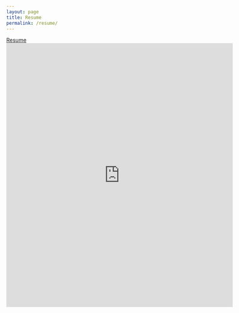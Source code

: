 ```yaml
---
layout: page
title: Resume
permalink: /resume/
---
```

[Resume](https://github.com/samanthamolnar/samanthamolnar.github.io/blob/master/Images/resume.pdf)
<embed src="https://samanthamolnar.github.io/Images/resume.pdf" type="application/pdf" width="600" height="700"/>
